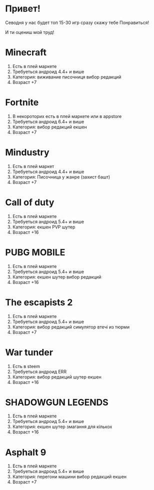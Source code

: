 # Привет!
Севодня у нас будет топ 15-30 игр сразу скажу тебе 
Понравиться!

И ти оцениш мой труд!

# Minecraft

1. Есть в плей маркете
2. Требуеться андроид 4.4+ и више
3. Категория: виживание писочниця вибор редакций
4. Возраст +7

# Fortnite

1. В некороторих есть в плей маркете или в appstore
2. Требуеться андроид 6.4+ и више
3. Категория: вибор редакций екшен 
4. Возраст +7

# Mindustry

1. Есть в плей маркет
2. Требуеться андроид 4.4+ и више
3. Категория: Писочница у жанре (захист башт)
4. Возраст +7

# Call of duty 

1. Есть в плей маркете
2. Требуеться андроид 5.4+ и више 
3. Категория: екшен PVP шутер
4. Возраст +16

# PUBG MOBILE 

1. Есть в плей маркете
2. Требуеться андроид 5.4+ и више
3. Категория: екшен шутер вибор редакций
4. Возраст +16

# The escapists 2 

1. Есть в плей маркете
2. Требуеться андроид 5.4+ и више 
3. Категория: вибор редакций симулятор втечі из тюрми
4. Возраст +7

# War tunder

1. Есть в steem 
2. Требуеться андроид ERR 
3. Категория: вибор редакций шутер екшен
4. Возраст +16

# SHADOWGUN LEGENDS

1. Есть в плей маркете
2. Требуеться андроид 5.4+ и више
3. Категория: екшен шутер змагання для кількох 
4. Возраст +16

# Asphalt 9 

1. Есть в плей маркете
2. Требуеться андроид 5.4+ и више 
3. Категория: перегони машини вибор редакций екшен
4. Возраст +7











